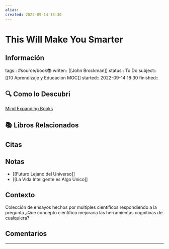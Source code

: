```yaml
---
alias: 
created: 2022-09-14 18:30
---
```

# This Will Make You Smarter
## Información
tags:: #source/book📚 
writer:: [[John Brockman]]
status:: To Do
subject:: [[10 Aprendizaje y Educacion MOC]]
started:: 2022-09-14 18:30
finished::

## 🔍 Como lo Descubri
[Mind Expanding Books](https://github.com/hackerkid/Mind-Expanding-Books#readme)

## 📚 Libros Relacionados

## Citas

## Notas
- [[Futuro Lejano del Universo]]
- [[La Vida Inteligente es Algo Unico]]

## Contexto
Colección de ensayos hechos por multiples científicos respondiendo a la pregunta ¿Que concepto científico mejoraría las herramientas cognitivas de cualquiera?

## Comentarios
___

